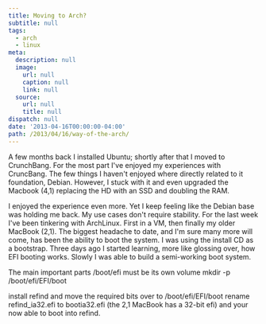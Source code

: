 ```yaml
---
title: Moving to Arch?
subtitle: null
tags:
  - arch
  - linux
meta:
  description: null
  image:
    url: null
    caption: null
    link: null
  source:
    url: null
    title: null
dispatch: null
date: '2013-04-16T00:00:00-04:00'
path: /2013/04/16/way-of-the-arch/
---
```

A few months back I installed Ubuntu; shortly after that I moved to CrunchBang. For the most part I've enjoyed my experiences with CruncBang. The few things I haven't enjoyed where directly related to it foundation, Debian. However, I stuck with it and even upgraded the Macbook (4,1) replacing the HD with an SSD and doubling the RAM.

I enjoyed the experience even more. Yet I keep feeling like the Debian base was holding me back. My use cases don't require stability. For the last week I've been tinkering with ArchLinux. First in a VM, then finally my older MacBook (2,1). The biggest headache to date, and I'm sure many more will come, has been the ability to boot the system. I was using the install CD as a bootstrap. Three days ago I started learning, more like glossing over, how EFI booting works. Slowly I was able to build a semi-working boot system.

The main important parts /boot/efi must be its own volume
mkdir -p /boot/efi/EFI/boot

install refind and move the required bits over to /boot/efi/EFI/boot rename refind_ia32.efi to bootia32.efi (the 2,1 MacBook has a 32-bit efi) and your now able to boot into refind.

